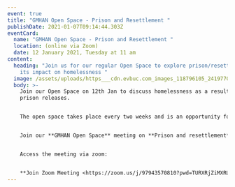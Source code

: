 ```yaml
---
event: true
title: "GMHAN Open Space - Prison and Resettlement "
publishDate: 2021-01-07T09:14:44.303Z
eventCard:
  name: "GMHAN Open Space - Prison and Resettlement "
  location: (online via Zoom)
  date: 12 January 2021, Tuesday at 11 am
content:
  heading: "Join us for our regular Open Space to explore prison/resettlement and
    its impact on homelessness "
  image: /assets/uploads/https___cdn.evbuc.com_images_118796105_241977080105_1_original.jpeg
  body: >-
    Join our Open Space on 12th Jan to discuss homelessness as a result of
    prison releases.


    The open space takes place every two weeks and is an opportunity for you to contribute to any live discussions or bring up an issue/idea you’ve come across in your work.


    Join our **GMHAN Open Space** meeting on **Prison and resettlement** on 12th January **at 11:00 AM - 12:30 PM**


    Access the meeting via zoom:


    **Join Zoom Meeting <https://zoom.us/j/97943570810?pwd=TURXRjZiMXRUVitCY3AyQzZZZE1VQT09> Meeting ID:** 979 4357 0810 **Passcode:** 349968
---
```

